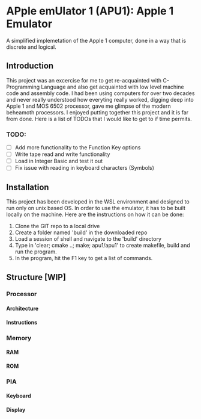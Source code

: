 # APple emUlator 1 (APU1): Apple 1 Emulator 

A simplified implemetation of the Apple 1 computer, done in a way that is discrete and logical. 

## Introduction
This project was an excercise for me to get re-acquainted with C-Programming Language and also get acquainted with low level machine code and assembly code. I had been using computers for over two decades and never really understood how everyting really worked, digging deep into Apple 1 and MOS 6502 processor, gave me glimpse of the modern beheamoth processors. I enjoyed putting together this project and it is far from done. Here is  a list of TODOs that I would like to get to if time permits.

### TODO:
- [ ] Add more functionality to the Function Key options
- [ ] Write tape read and write functionality
- [ ] Load in Integer Basic and test it out
- [ ] Fix issue with reading in keyboard characters (Symbols)

## Installation

This project has been developed in the WSL environment and designed to run only on unix based OS. In order to use the emulator, it has to be built locally on the machine. Here are the instructions on how it can be done:

1. Clone the GIT repo to a local drive
2. Create a folder named 'build' in the downloaded repo
3. Load a session of shell and navigate to the 'build' directory
4. Type in 'clear; cmake ..; make; apu1/apu1' to create makefile, build and run the program.
5. In the program, hit the F1 key to get a list of commands. 

## Structure [WIP]

### Processor

#### Architecture

#### Instructions

### Memory

#### RAM

#### ROM

### PIA

#### Keyboard

#### Display
